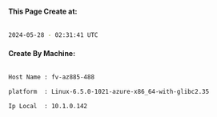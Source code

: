 
   
#### This Page Create at:

```bash

2024-05-28 - 02:31:41 UTC

```

#### Create By Machine:

```bash

Host Name : fv-az885-488

platform  : Linux-6.5.0-1021-azure-x86_64-with-glibc2.35

Ip Local  : 10.1.0.142

```

